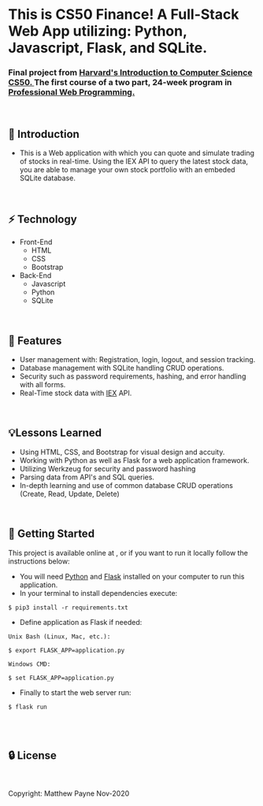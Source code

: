 # This is CS50 Finance! A Full-Stack Web App utilizing: Python, Javascript, Flask, and SQLite.
### Final project from [ Harvard's Introduction to Computer Science CS50. ](https://www.edx.org/course/cs50s-introduction-to-computer-science) The first course of a two part, 24-week program in [Professional Web Programming.](https://www.edx.org/professional-certificate/harvardx-computer-science-for-web-programming) 

<br>

## 🙋 Introduction 

- This is a Web application with which you can quote and simulate trading of stocks in real-time. Using the IEX API to query the latest stock data, you are able to manage your own stock portfolio with an embeded SQLite database.    

<br>

## ⚡ Technology
- Front-End
    - HTML
    - CSS
    - Bootstrap
- Back-End
    - Javascript
    - Python
    - SQLite

<br>

## 📜 Features
-	User management with: Registration, login, logout, and session tracking.
-	Database management with SQLite handling CRUD operations. 
-   Security such as password requirements, hashing, and error handling with all forms.
-	Real-Time stock data with [IEX](iexcloud.io/) API.

<br>

## 💡Lessons Learned
- Using HTML, CSS, and Bootstrap for visual design and accuity.
- Working with Python as well as Flask for a web application framework.
- Utilizing Werkzeug for security and password hashing
- Parsing data from API's and SQL queries.
- In-depth learning and use of common database CRUD operations (Create, Read, Update, Delete)

<br>

## 🚀 Getting Started
This project is available online at , or if you want to run it locally follow the instructions below:

- You will need [Python](https://www.python.org/downloads/) and [Flask](https://flask.palletsprojects.com/en/1.1.x/installation/) installed on your computer to run this application.
- In your terminal to install dependencies execute:
```
$ pip3 install -r requirements.txt
```
- Define application as Flask if needed:
```
Unix Bash (Linux, Mac, etc.):

$ export FLASK_APP=application.py

Windows CMD:

$ set FLASK_APP=application.py
```
- Finally to start the web server run:
```
$ flask run 
```


<br>
<br>


## 🔒 License

<br>

Copyright: Matthew Payne Nov-2020